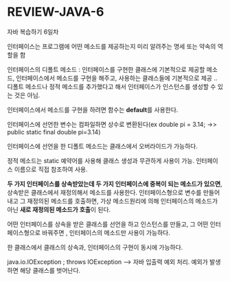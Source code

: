 # REVIEW-JAVA-6
자바 복습하기 6일차

인터페이스는 프로그램에 어떤 메소드를 제공하는지 미리 알려주는 명세 또는 약속의 역할을 함

인터페이스의 디폴트 메소드 : 인터페이스를 구현한 클래스에 기본적으로 제공할 메소드, 인터페이스에서 메소드를 구현을 해주고, 사용하는 클래스들에 기본적으로 제공 .. 디폴트 메소드나 정적 메소드를 추가했다고 해서 인터페이스가 인스턴스를 생성할 수 있는 것은 아님.

인터페이스에서 메소드를 구현을 하려면 함수는 **default**를 사용한다. 

인터페이스에 선언한 변수는 컴파일하면 상수로 변환된다(ex double pi = 3.14; ->> public static final double pi=3.14)

인터페이스에 선언을 한 디폴트 메소드는 클래스에서 오버라이드가 가능하다.

정적 메소드는 static 예약어를 사용해 클래스 생성과 무관하게 사용이 가능. 인터페이스 이름으로 직접 참조하여 사용.

**두 가지 인터페이스를 상속받았는데 두 가지 인터페이스에 중복이 되는 메소드가 있으면**, 상속받은 클래스에서 재정의해서 메소드를 사용한다. 인터페이스형으로 변수를 만들어내고 그 재정의된 메소드를 호출하면, 가상 메소드원리에 의해 인터페이스의 메소드가 아닌 **새로 재정의된 메소드가 호출**이 된다.

어떤 인터페이스를 상속을 받은 클래스를 선언을 하고 인스턴스를 만들고, 그 어떤 인터페이스형으로 바꿔주면 , 인터페이스의 메소드만 사용이 가능하다.

한 클래스에서 클래스의 상속과, 인터페이스의 구현이 동시에 가능하다.

java.io.IOException ; throws IOException --> 자바 입출력 예외 처리. 예외가 발생하면 해당 클래스를 벗어난다.
